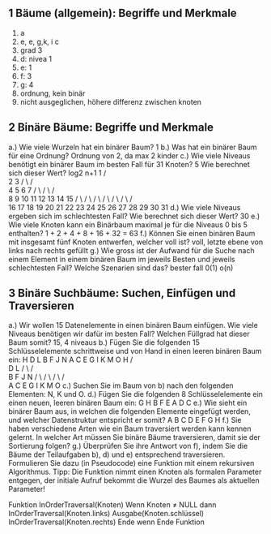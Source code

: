 ## 1 Bäume (allgemein): Begriffe und Merkmale

1. a
2. e, e, g,k, i c
3. grad 3
4. d: nivea 1
5. e: 1
6. f: 3
7. g: 4
8. ordnung, kein binär
9. nicht ausgeglichen, höhere differenz zwischen knoten


## 2 Binäre Bäume: Begriffe und Merkmale 

a.) Wie viele Wurzeln hat ein binärer Baum? 1
b.) Was hat ein binärer Baum für eine Ordnung? Ordnung von 2, da max 2 kinder
c.) Wie viele Niveaus benötigt ein binärer Baum im besten Fall für 31 Knoten? 5
Wie berechnet sich dieser Wert? log2 n+1
                 1
                / \
               2   3 
             / \ / \
            4  5 6  7
           / \ / \ / \
          8  9 10 11 12 13 14 15
         / \ / \ / \ / \ / \ / \ / \
        16 17 18 19 20 21 22 23 24 25 26 27 28 29 30 31
d.) Wie viele Niveaus ergeben sich im schlechtesten Fall?
Wie berechnet sich dieser Wert? 30
e.) Wie viele Knoten kann ein Binärbaum maximal je für die Niveaus 0 bis 5 enthalten? 1 + 2 + 4 + 8 + 16 + 32 = 63
f.) Können Sie einen binären Baum mit insgesamt fünf Knoten entwerfen, welcher voll ist? voll, letzte ebene von links nach rechts gefüllt
g.) Wie gross ist der Aufwand für die Suche nach einem Element in einem binären Baum im jeweils
Besten und jeweils schlechtesten Fall? Welche Szenarien sind das? bester fall 0(1) o(n)

## 3 Binäre Suchbäume: Suchen, Einfügen und Traversieren

a.) Wir wollen 15 Datenelemente in einen binären Baum einfügen. Wie viele Niveaus benötigen wir
dafür im besten Fall? Welchen Füllgrad hat dieser Baum somit? 15, 4 niveaus
b.) Fügen Sie die folgenden 15 Schlüsselelemente schrittweise und von Hand in einen leeren binären
Baum ein:
H D L B F J N A C E G I K M O
 H
/   \
D     L
/ \   / \
B   F J   N
/ \ / \ / \ / \
A  C E  G I  K M  O
c.) Suchen Sie im Baum von b) nach den folgenden Elementen: N, K und O.
d.) Fügen Sie die folgenden 8 Schlüsselelemente ein einen neuen, leeren binären Baum ein:
G H B F E A D C
e.) Wie sieht ein binärer Baum aus, in welchen die folgenden Elemente eingefügt werden, und
welcher Datenstruktur entspricht er somit?
A B C D E F G H
f.) Sie haben verschiedene Arten wie ein Baum traversiert werden kann kennen gelernt. In welcher
Art müssen Sie binäre Bäume traversieren, damit sie der Sortierung folgen?
g.) Überprüfen Sie ihre Antwort von f), indem Sie die Bäume der Teilaufgaben b), d) und e)
entsprechend traversieren. Formulieren Sie dazu (in Pseudocode) eine Funktion mit einem
rekursiven Algorithmus.
Tipp: Die Funktion nimmt einen Knoten als formalen Parameter entgegen, der initiale Aufruf
bekommt die Wurzel des Baumes als aktuellen Parameter! 

Funktion InOrderTraversal(Knoten)
Wenn Knoten ≠ NULL dann
InOrderTraversal(Knoten.links)
Ausgabe(Knoten.schlüssel)
InOrderTraversal(Knoten.rechts)
Ende wenn
Ende Funktion
